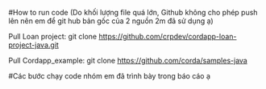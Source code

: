 #How to run code (Do khối lượng file quá lớn, Github không cho phép push lên nên em để git hub bản gốc của 2 nguồn 2m đã sử dụng ạ)

Pull Loan project: git clone https://github.com/crpdev/cordapp-loan-project-java.git

Pull Cordapp_example: git clone https://github.com/corda/samples-java

#Các bước chạy code nhóm em đã trình bày trong báo cáo ạ
